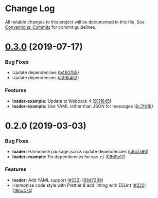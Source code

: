 # Change Log

All notable changes to this project will be documented in this file.
See [Conventional Commits](https://conventionalcommits.org) for commit guidelines.

# [0.3.0](https://github.com/messageformat/messageformat/compare/messageformat-loader-example@0.2.0...messageformat-loader-example@0.3.0) (2019-07-17)


### Bug Fixes

* Update dependencies ([b4907b5](https://github.com/messageformat/messageformat/commit/b4907b5))
* Update dependencies ([c395452](https://github.com/messageformat/messageformat/commit/c395452))


### Features

* **loader-example:** Update to Webpack 4 ([9111645](https://github.com/messageformat/messageformat/commit/9111645))
* **loader-example:** Use YAML rather than JSON for messages ([6c7fb18](https://github.com/messageformat/messageformat/commit/6c7fb18))





# 0.2.0 (2019-03-03)


### Bug Fixes

* **loader:** Harmonise package.json & update dependencies ([c9b7a90](https://github.com/messageformat/messageformat/commit/c9b7a90))
* **loader-example:** Fix dependencies for `npm ci` ([0869e17](https://github.com/messageformat/messageformat/commit/0869e17))


### Features

* **loader:** Add YAML support ([#222](https://github.com/messageformat/messageformat/issues/222)) ([98d7298](https://github.com/messageformat/messageformat/commit/98d7298))
* Harmonise code style with Prettier & add linting with ESLint ([#220](https://github.com/messageformat/messageformat/issues/220)) ([18bc474](https://github.com/messageformat/messageformat/commit/18bc474))
